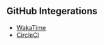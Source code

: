 ## GitHub Integerations
- [WakaTime](https://wakatime.com/features)
- [CircleCI](https://circleci.com/features/)
